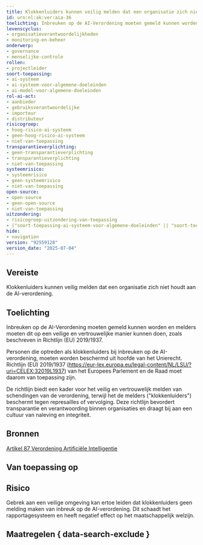 ```yaml
---
title: Klokkenluiders kunnen veilig melden dat een organisatie zich niet houdt aan de AI-verordening
id: urn:nl:ak:ver:aia-36
toelichting: Inbreuken op de AI-Verordening moeten gemeld kunnen worden en melders moeten dit op een veilige en vertrouwelijke manier kunnen doen, zoals beschreven in Richtlijn (EU) 2019/1937.
levenscyclus:
- organisatieverantwoordelijkheden
- monitoring-en-beheer
onderwerp:
- governance
- menselijke-controle
rollen:
- projectleider
soort-toepassing:
- ai-systeem
- ai-systeem-voor-algemene-doeleinden
- ai-model-voor-algemene-doeleinden
rol-ai-act:
- aanbieder
- gebruiksverantwoordelijke
- importeur
- distributeur
risicogroep:
- hoog-risico-ai-systeem
- geen-hoog-risico-ai-systeem
- niet-van-toepassing
transparantieverplichting:
- geen-transparantieverplichting
- transparantieverplichting
- niet-van-toepassing
systeemrisico:
- systeemrisico
- geen-systeemrisico
- niet-van-toepassing
open-source:
- open-source
- geen-open-source
- niet-van-toepassing
uitzondering:
- risicogroep-uitzondering-van-toepassing
- ("soort-toepassing-ai-systeem-voor-algemene-doeleinden" || "soort-toepassing-ai-systeem") && "open-source-open-source" && "transparantieverplichting-geen-transparantieverplichting" && "risicogroep-geen-hoog-risico-ai-systeem"
hide:
- navigation
version: "92559128"
version_date: "2025-07-04"
---
```


<!-- tags -->
## Vereiste
Klokkenluiders kunnen veilig melden dat een organisatie zich niet houdt aan de AI-verordening.

## Toelichting
Inbreuken op de AI-Verordening moeten gemeld kunnen worden en melders moeten dit op een veilige en vertrouwelijke manier kunnen doen, zoals beschreven in Richtlijn (EU) 2019/1937.

Personen die optreden als klokkenluiders bij inbreuken op de AI-verordening, moeten worden beschermd uit hoofde van het Unierecht. Richtlijn (EU) 2019/1937 (https://eur-lex.europa.eu/legal-content/NL/LSU/?uri=CELEX:32019L1937) van het Europees Parlement en de Raad moet daarom van toepassing zijn.

De richtlijn biedt een kader voor het veilig en vertrouwelijk melden van schendingen van de verordening, terwijl het de melders ("klokkenluiders") beschermt tegen represailles of vervolging. Deze richtlijn bevordert transparantie en verantwoording binnen organisaties en draagt bij aan een cultuur van naleving en integriteit.

## Bronnen
[Artikel 87 Verordening Artificiële Intelligentie](https://eur-lex.europa.eu/legal-content/NL/TXT/HTML/?uri=OJ:L_202401689#d1e7782-1-1)

## Van toepassing op
<!-- tags-ai-act -->

## Risico

Gebrek aan een veilige omgeving kan ertoe leiden dat klokkenluiders geen melding maken van inbreuk op de AI-verordening. Dit schaadt het rapportagesysteem en heeft negatief effect op het maatschappelijk welzijn.

## Maatregelen { data-search-exclude }

<!-- list_maatregelen vereiste/aia-36-melding-inbreuk-op-ai-verordening no-search no-onderwerp no-rol no-levenscyclus -->
